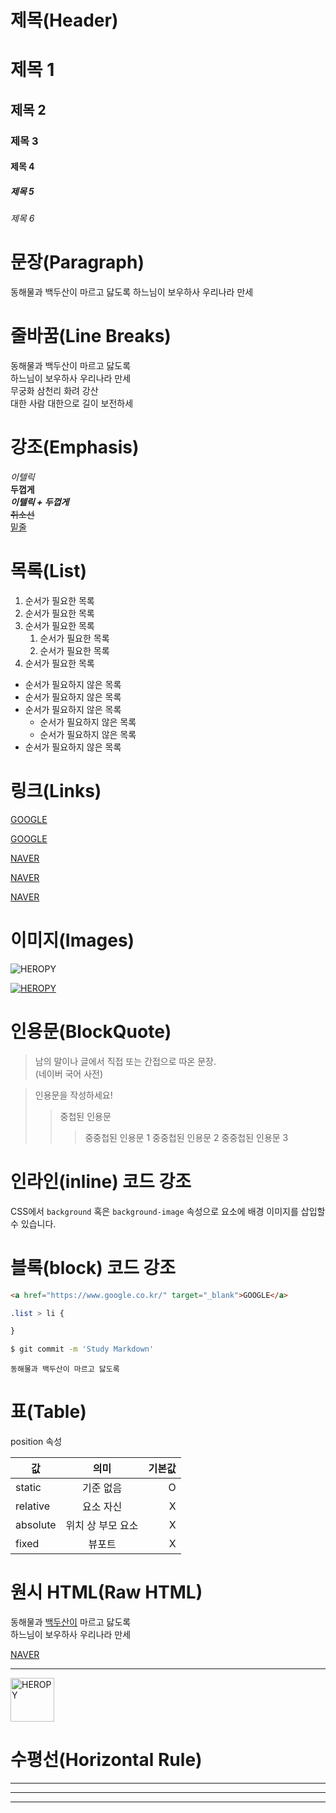 # 제목(Header)

# 제목 1
## 제목 2
### 제목 3
#### 제목 4
##### 제목 5 
###### 제목 6


# 문장(Paragraph)

동해물과 백두산이 마르고 닳도록
하느님이 보우하사 우리나라 만세

# 줄바꿈(Line Breaks)

동해물과 백두산이 마르고 닳도록  
하느님이 보우하사 우리나라 만세  
무궁화 삼천리 화려 강산<br>
대한 사람 대한으로 길이 보전하세

# 강조(Emphasis)

_이텔릭_  
**두껍게**  
**_이텔릭 + 두껍게_**  
~~취소선~~  
<u>밑줄</u>  

# 목록(List)

1. 순서가 필요한 목록
1. 순서가 필요한 목록
1. 순서가 필요한 목록
    1. 순서가 필요한 목록
    1. 순서가 필요한 목록
1. 순서가 필요한 목록

- 순서가 필요하지 않은 목록
- 순서가 필요하지 않은 목록
- 순서가 필요하지 않은 목록
    - 순서가 필요하지 않은 목록
    - 순서가 필요하지 않은 목록
- 순서가 필요하지 않은 목록

# 링크(Links)

<a href="https://google.com"> GOOGLE</a>

[GOOGLE](https://google.com)

<a href="https://naver.com" title="NAVER로 이동!"> NAVER</a>

[NAVER](https://naver.com "NAVER로 이동!")

<a href="https://naver.com" title="NAVER로 이동!" target="_blank"> NAVER</a>

# 이미지(Images)

![HEROPY](https://heropy.blog/css/images/logo.png)

[![HEROPY](https://heropy.blog/css/images/logo.png)](https://heropy.blog/)

# 인용문(BlockQuote)

> 남의 말이나 글에서 직접 또는 간접으로 따온 문장.  
> (네이버 국어 사전)

> 인용문을 작성하세요!
>> 중첩된 인용문
>>> 중중첩된 인용문 1
>>> 중중첩된 인용문 2
>>> 중중첩된 인용문 3

# 인라인(inline) 코드 강조

CSS에서 `background` 혹은 
`background-image` 속성으로 요소에 배경 
이미지를 삽입할 수 있습니다.

# 블록(block) 코드 강조

```html
<a href="https://www.google.co.kr/" target="_blank">GOOGLE</a>
```

```css
.list > li {

}
```

```bash
$ git commit -m 'Study Markdown'
```

```plaintest
동해물과 백두산이 마르고 닳도록
```

# 표(Table)
  
position 속성

값 | 의미 | 기본값
--|:--:|--:
static | 기준 없음 | O 
relative | 요소 자신 | X
absolute | 위치 상 부모 요소 | X
fixed | 뷰포트 | X

# 원시 HTML(Raw HTML)

동해물과 <span style="text-decoration: underline;">백두산이</span> 마르고 닳도록<br/>
하느님이 보우하사 우리나라 만세

<a href="https://naver.com" title= "NAVER로 이동!" target="_blank">NAVER</a>

---

<img width="70" src="https://heropy.blog/css/images/logo.png" alt="HEROPY" />


# 수평선(Horizontal Rule)

---

***
___


